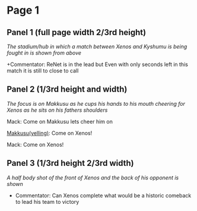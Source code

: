 # Page 1
## Panel 1  (full page width 2/3rd height)
*The stadium/hub in which a match between Xenos and Kyshumu is being fought in is shown from above*

+Commentator: ReNet is in the lead but Even with only seconds left in this match it is still to close to call

## Panel 2 (1/3rd height and width)

*The focus is on Makkusu as he cups his hands to his mouth cheering for Xenos as he sits on his fathers shoulders*

Mack: Come on Makkusu lets cheer him on

[Makkusu(yelling)](#makkusu): Come on Xenos!

Mack: Come on Xenos!


## Panel 3 (1/3rd height 2/3rd width)
*A half body shot of the front of Xenos and the back of his opponent is shown*

+ Commentator: Can Xenos complete what would be a historic comeback to lead his team to victory


